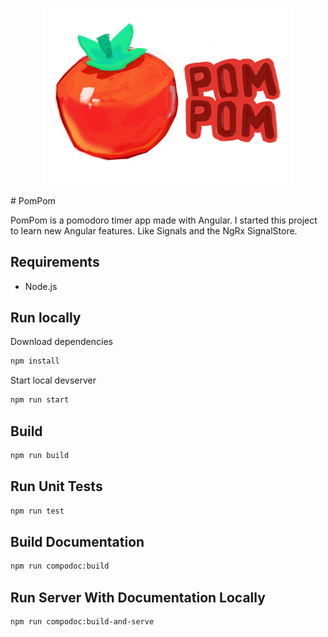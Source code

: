 <p align="center">
<img src="./docs/logo.png" width="400px" >
</p>
# PomPom

PomPom is a pomodoro timer app made with Angular. I started this project to learn new Angular features. Like Signals and the NgRx SignalStore.

## Requirements

- Node.js

## Run locally

Download dependencies

```bash
npm install
```

Start local devserver

```bash
npm run start
```

## Build

```bash
npm run build
```

## Run Unit Tests

```bash
npm run test
```

## Build Documentation

```bash
npm run compodoc:build
```

## Run Server With Documentation Locally

```bash
npm run compodoc:build-and-serve
```
